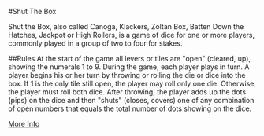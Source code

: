 #Shut The Box

Shut the Box, also called Canoga, Klackers, Zoltan Box, Batten Down the Hatches, Jackpot or High Rollers, is a game of dice for one or more players, commonly played in a group of two to four for stakes.

##Rules
At the start of the game all levers or tiles are "open" (cleared, up), showing the numerals 1 to 9.
During the game, each player plays in turn. A player begins his or her turn by throwing or rolling the die or dice into the box. If 1 is the only tile still open, the player may roll only one die. Otherwise, the player must roll both dice.
After throwing, the player adds up the dots (pips) on the dice and then "shuts" (closes, covers) one of any combination of open numbers that equals the total number of dots showing on the dice.

[More Info](https://en.wikipedia.org/wiki/Shut_the_Box)